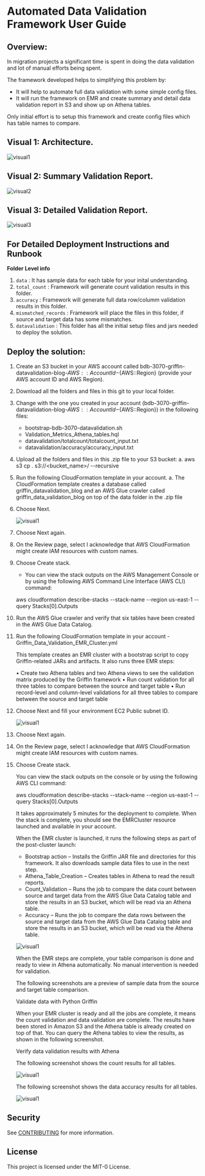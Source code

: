 # Automated Data Validation Framework User Guide

## Overview:

In migration projects a significant time is spent in doing the data validation and lot of manual efforts being spent. 

The framework developed helps to simplifying this problem by:
- It will help to automate full data validation with some simple config files.
- It will run the framework on EMR and create summary and detail data validation report in S3 and show up on Athena tables.

Only initial effort is to setup this framework and create config files which has table names to compare.

## Visual 1: Architecture.

![visual1](./img/visual1.png)

## Visual 2: Summary Validation Report.

![visual2](./img/visual2.png)

## Visual 3: Detailed Validation Report.

![visual3](./img/visual3.png)

## For Detailed Deployment Instructions and Runbook

<b>Folder Level info</b>
       
1. `data` : It has sample data for each table for your inital understanding.
2. `total_count` : Framework will generate count validation results in this folder.
3. `accuracy` : Framework will generate full data row/columm validation results in this folder.
4. `mismatched_records` : Framework will place the files in this folder, if source and target data has some mismatches.
5. `datavalidation` : This folder has all the initial setup files and jars needed to deploy the solution.

## Deploy the solution:

1.	Create an S3 bucket in your AWS account called bdb-3070-griffin-datavalidation-blog-${AWS::AccountId}-${AWS::Region} (provide your AWS account ID and AWS Region).
2. Download all the folders and files in this git to your local folder.
3. Change <bucket name> with the one you created in your account (bdb-3070-griffin-datavalidation-blog-${AWS::AccountId}-${AWS::Region}) in the following files:
	-	bootstrap-bdb-3070-datavalidation.sh
	-	Validation_Metrics_Athena_tables.hql
	-	datavalidation/totalcount/totalcount_input.txt
	-	datavalidation/accuracy/accuracy_input.txt
4. Upload all the folders and files in this .zip file to your S3 bucket:
	a. aws s3 cp . s3://<bucket_name>/ --recursive
5.	Run the following CloudFormation template in your account.
	a. The CloudFormation template creates a database called griffin_datavalidation_blog and an AWS Glue crawler called griffin_data_validation_blog on top of the data folder in the .zip file
6. Choose Next.

   ![visual1](./img/visual4.png)

7.	Choose Next again.
8.	On the Review page, select I acknowledge that AWS CloudFormation might create IAM resources with custom names.
9.	Choose Create stack.


	-	You can view the stack outputs on the AWS Management Console or by using the following AWS Command Line Interface (AWS CLI) command:

	aws cloudformation describe-stacks --stack-name <stack-name> --region us-east-1 --query Stacks[0].Outputs 

10.	Run the AWS Glue crawler and verify that six tables have been created in the AWS Glue Data Catalog.
11.	Run the following CloudFormation template in your account - Griffin_Data_Validation_EMR_Cluster.yml


	This template creates an EMR cluster with a bootstrap script to copy Griffin-related JARs and artifacts. It also runs three EMR steps:

	•	Create two Athena tables and two Athena views to see the validation matrix produced by the Griffin framework
	•	Run count validation for all three tables to compare between the source and target table
	•	Run record-level and column-level validations for all three tables to compare between the source and target table

12.	Choose Next and fill your environment EC2 Public subnet ID.

	![visual1](./img/visual5.png)

13.	Choose Next again.
14.	On the Review page, select I acknowledge that AWS CloudFormation might create IAM resources with custom names.
15.	Choose Create stack.

	You can view the stack outputs on the console or by using the following AWS CLI command:

	aws cloudformation describe-stacks --stack-name <stack-name> --region us-east-1 --query Stacks[0].Outputs 

	It takes approximately 5 minutes for the deployment to complete. When the stack is complete, you should see the EMRCluster resource launched and available in your account. 

	When the EMR cluster is launched, it runs the following steps as part of the post-cluster launch:

	-	Bootstrap action – Installs the Griffin JAR file and directories for this framework. It also downloads sample data files to use in the next step.
	-	Athena_Table_Creation – Creates tables in Athena to read the result reports. 
	-	Count_Validation – Runs the job to compare the data count between source and target data from the AWS Glue Data Catalog table and store the results in an S3 bucket, which will be read via an Athena table.
	-	Accuracy – Runs the job to compare the data rows between the source and target data from the AWS Glue Data Catalog table and store the results in an S3 bucket, which will be read via the Athena table.

	![visual1](./img/visual6.png)

	When the EMR steps are complete, your table comparison is done and ready to view in Athena automatically. No manual intervention is needed for validation.

	The following screenshots are a preview of sample data from the source and target table comparison.

	Validate data with Python Griffin

	When your EMR cluster is ready and all the jobs are complete, it means the count validation and data validation are complete. The results have been stored in Amazon S3 and the Athena table is already created on top of that. You can query the Athena tables to view the results, as shown in the following screenshot.

	Verify data validation results with Athena
	
	The following screenshot shows the count results for all tables.

	![visual1](./img/visual2.png)


	The following screenshot shows the data accuracy results for all tables.

	![visual1](./img/visual3.png)
       
## Security

See [CONTRIBUTING](CONTRIBUTING.md#security-issue-notifications) for more information.

## License

This project is licensed under the MIT-0 License.
